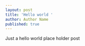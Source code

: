 ```yaml
---
layout: post
title: 'Hello world '
author: Author Name
published: true
---
```


Just a hello world place holder post
